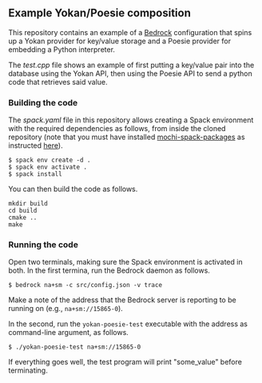 ## Example Yokan/Poesie composition

This repository contains an example of a [Bedrock](https://mochi.readthedocs.io/en/latest/bedrock.html)
configuration that spins up a Yokan provider for key/value storage and a Poesie provider for
embedding a Python interpreter.

The *test.cpp* file shows an example of first putting a key/value pair into the database
using the Yokan API, then using the Poesie API to send a python code that retrieves said value.

### Building the code

The *spack.yaml* file in this repository allows creating a Spack environment with the
required dependencies as follows, from inside the cloned repository (note that you must have installed
[mochi-spack-packages](https://github.com/mochi-hpc/mochi-spack-packages) as
instructed [here](https://mochi.readthedocs.io/en/latest/installing.html#installing-spack-and-the-mochi-repository)).

```
$ spack env create -d .
$ spack env activate .
$ spack install
```

You can then build the code as follows.

```
mkdir build
cd build
cmake ..
make
```

### Running the code

Open two terminals, making sure the Spack environment is activated in both.
In the first termina, run the Bedrock daemon as follows.

```
$ bedrock na+sm -c src/config.json -v trace
```

Make a note of the address that the Bedrock server is reporting to be running on
(e.g., `na+sm://15865-0`).

In the second, run the `yokan-poesie-test` executable with the address as
command-line argument, as follows.

```
$ ./yokan-poesie-test na+sm://15865-0
```

If everything goes well, the test program will print "some_value" before
terminating.

